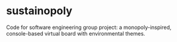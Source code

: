 # sustainopoly
Code for software engineering group project: a monopoly-inspired, console-based virtual board with environmental themes.
